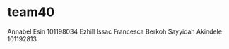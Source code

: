 # team40

Annabel Esin            101198034
Ezhill Issac
Francesca Berkoh
Sayyidah Akindele       101192813

